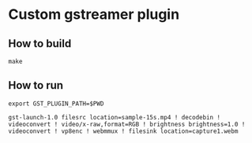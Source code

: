 <h1> Custom gstreamer plugin </h1>


<h2> How to build </h2>

`make`

<h2> How to run </h2>

`export GST_PLUGIN_PATH=$PWD`

`gst-launch-1.0 filesrc location=sample-15s.mp4 ! decodebin ! videoconvert ! video/x-raw,format=RGB ! brightness brightness=1.0 ! videoconvert ! vp8enc ! webmmux ! filesink location=capture1.webm`


